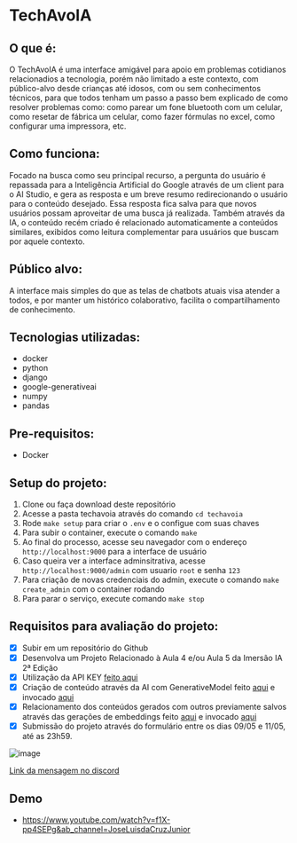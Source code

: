 # TechAvoIA

## O que é:
O TechAvoIA é uma interface amigável para apoio em problemas cotidianos relacionadios a tecnologia, porém não limitado a este contexto, com público-alvo desde crianças até idosos, com ou sem conhecimentos técnicos, para que todos tenham um passo a passo bem explicado de como resolver problemas como: como parear um fone bluetooth com um celular, como resetar de fábrica um celular, como fazer fórmulas no excel, como configurar uma impressora, etc.


## Como funciona:
Focado na busca como seu principal recurso, a pergunta do usuário é repassada para a Inteligência Artificial do Google através de um client para o AI Studio, e gera as resposta e um breve resumo redirecionando o usuário para o conteúdo desejado. Essa resposta fica salva para que novos usuários possam aproveitar de uma busca já realizada. Também através da IA, o conteúdo recém criado é relacionado automaticamente a conteúdos similares, exibidos como leitura complementar para usuários que buscam por aquele contexto.


## Público alvo:
A interface mais simples do que as telas de chatbots atuais visa atender a todos, e por manter um histórico colaborativo, facilita o compartilhamento de conhecimento.


## Tecnologias utilizadas:
- docker
- python
- django
- google-generativeai
- numpy
- pandas

## Pre-requisitos:
- Docker


## Setup do projeto:
1. Clone ou faça download deste repositório
2. Acesse a pasta techavoia através do comando `cd techavoia`
3. Rode `make setup` para criar o `.env` e o configue com suas chaves
4. Para subir o container, execute o comando `make`
5. Ao final do processo, acesse seu navegador com o endereço `http://localhost:9000` para a interface de usuário
6. Caso queira ver a interface adminsitrativa, acesse `http://localhost:9000/admin` com usuario `root` e senha `123`
7. Para criação de novas credenciais do admin, execute o comando `make create_admin` com o container rodando
8. Para parar o serviço, execute comando `make stop`


## Requisitos para avaliação do projeto:
- [x] Subir em um repositório do Github
- [x] Desenvolva um Projeto Relacionado à Aula 4 e/ou Aula 5 da Imersão IA 2ª Edição
- [x] Utilização da API KEY [feito aqui](https://github.com/zejuniortdr/techavoia/blob/0ef52fb44eea92cf3feab1a424ef3e21c796352d/apps/clients/aistudio.py#L11)
- [x] Criação de conteúdo através da AI com GenerativeModel feito [aqui](https://github.com/zejuniortdr/techavoia/blob/2199d5b998321742e5e69a8c1cfd728bb8e906e4/apps/clients/aistudio.py#L28-L39) e invocado [aqui](https://github.com/zejuniortdr/techavoia/blob/34cf0406fe8b4736df1feb7aa9358e491c36462a/apps/articles/models.py#L46)
- [x] Relacionamento dos conteúdos gerados com outros previamente salvos através das gerações de embeddings feito [aqui](https://github.com/zejuniortdr/techavoia/blob/2199d5b998321742e5e69a8c1cfd728bb8e906e4/apps/clients/aistudio.py#L41-L62) e invocado [aqui](https://github.com/zejuniortdr/techavoia/blob/34cf0406fe8b4736df1feb7aa9358e491c36462a/apps/articles/tasks.py#L45)
- [x] Submissão do projeto através do formulário entre os dias 09/05 e 11/05, até as 23h59.

![image](https://github.com/zejuniortdr/techavoia/assets/1136994/d72db064-a10c-4bb6-a30a-eec17ed10fad)

[Link da mensagem no discord](https://discordapp.com/channels/1228404913705451612/1228406162618060913/1238742276847697931)


## Demo
- https://www.youtube.com/watch?v=f1X-pp4SEPg&ab_channel=JoseLuisdaCruzJunior
